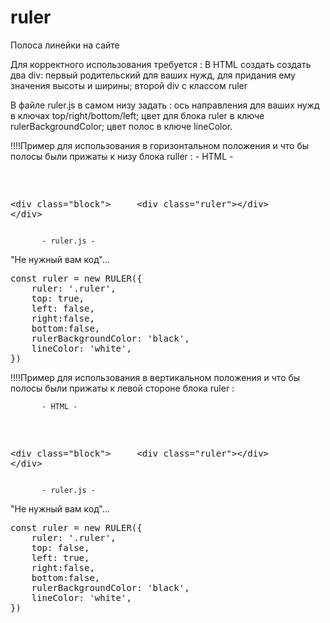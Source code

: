 # ruler
Полоса линейки на сайте

Для корректного использования требуется :
В HTML создать  создать два div: 
  первый родительский для ваших нужд, для придания ему значения высоты и ширины;
  второй div с классом ruler
  
В файле ruler.js в самом низу задать :
  ось направления для ваших нужд в ключах top/right/bottom/left; 
  цвет для блока ruler в ключе rulerBackgroundColor; 
  цвет полос в ключе lineColor.

!!!!Пример для использования в горизонтальном положения и что бы полосы были прижаты к низу блока ruller :
           - HTML -  
 <pre>
 <style>
    .block{
        height: 10px;
        width: 100%;
    }
</style>

&lt;div class="block"&gt;
    &nbsp;&nbsp;&nbsp;&nbsp;&lt;div class="ruler"&gt;&lt;/div&gt;
&lt;/div&gt;
</pre>

           - ruler.js - 
"Не нужный вам код"...
           
<pre>
const ruler = new RULER({
    ruler: '.ruler',
    top: true,
    left: false,
    right:false,
    bottom:false,
    rulerBackgroundColor: 'black',
    lineColor: 'white',
})
</pre>


!!!!Пример для использования в вертикальном положения и что бы полосы были прижаты к левой стороне блока ruler :

           - HTML -  
 <pre>
 <style>
    .block{
        height: 100vh;
        width: 10px;
    }
</style>

&lt;div class="block"&gt;
    &nbsp;&nbsp;&nbsp;&nbsp;&lt;div class="ruler"&gt;&lt;/div&gt;
&lt;/div&gt;
</pre>

           - ruler.js - 
"Не нужный вам код"...
           
<pre>
const ruler = new RULER({
    ruler: '.ruler',
    top: false,
    left: true,
    right:false,
    bottom:false,
    rulerBackgroundColor: 'black',
    lineColor: 'white',
})
</pre>
